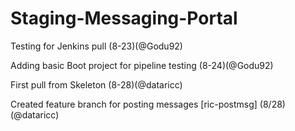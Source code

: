 # Staging-Messaging-Portal

Testing for Jenkins pull (8-23)(@Godu92)

Adding basic Boot project for pipeline testing (8-24)(@Godu92)


First pull from Skeleton (8-28)(@dataricc)

Created feature branch for posting messages [ric-postmsg] (8/28)(@dataricc)